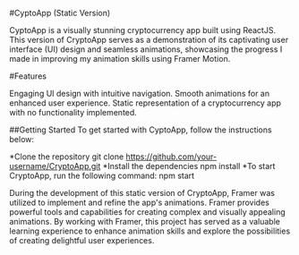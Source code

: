 #CyptoApp (Static Version)


CyptoApp is a visually stunning cryptocurrency app built using ReactJS. This version of CryptoApp serves as a demonstration of its captivating user interface (UI) design and seamless animations, showcasing the progress I made in improving my animation skills using Framer Motion.

#Features


Engaging UI design with intuitive navigation.
Smooth animations for an enhanced user experience.
Static representation of a cryptocurrency app with no functionality implemented.

##Getting Started
To get started with CyptoApp, follow the instructions below:

*Clone the repository
git clone https://github.com/your-username/CryptoApp.git
*Install the dependencies
npm install
*To start CryptoApp, run the following command:
npm start


During the development of this static version of CryptoApp, Framer was utilized to implement and refine the app's animations. Framer provides powerful tools and capabilities for creating complex and visually appealing animations. By working with Framer, this project has served as a valuable learning experience to enhance animation skills and explore the possibilities of creating delightful user experiences.


